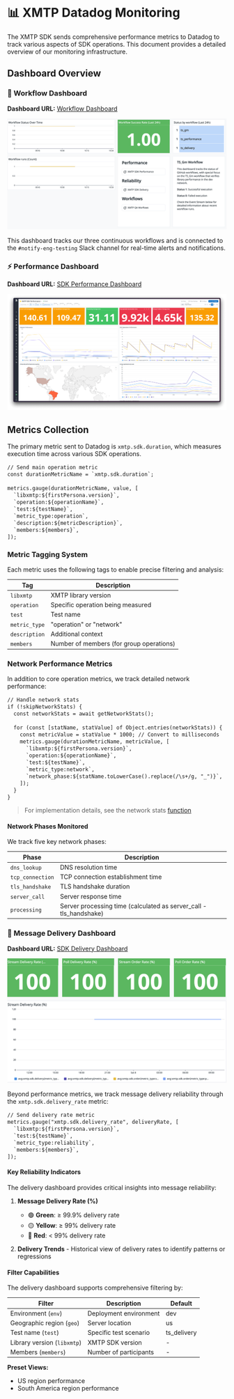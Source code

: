 # 📊 XMTP Datadog Monitoring

The XMTP SDK sends comprehensive performance metrics to Datadog to track various aspects of SDK operations. This document provides a detailed overview of our monitoring infrastructure.

## Dashboard Overview

### 🔄 Workflow Dashboard

**Dashboard URL:** [Workflow Dashboard](https://app.datadoghq.com/dashboard/9we-bpa-nz)

![Workflow Dashboard](/media/workflows.png)

This dashboard tracks our three continuous workflows and is connected to the `#notify-eng-testing` Slack channel for real-time alerts and notifications.

### ⚡ Performance Dashboard

**Dashboard URL:** [SDK Performance Dashboard](https://app.datadoghq.com/dashboard/9z2-in4-3we/)

![Performance Dashboard](/media/performance.png)

## Metrics Collection

The primary metric sent to Datadog is `xmtp.sdk.duration`, which measures execution time across various SDK operations.

```tsx
// Send main operation metric
const durationMetricName = `xmtp.sdk.duration`;

metrics.gauge(durationMetricName, value, [
  `libxmtp:${firstPersona.version}`,
  `operation:${operationName}`,
  `test:${testName}`,
  `metric_type:operation`,
  `description:${metricDescription}`,
  `members:${members}`,
]);
```

### Metric Tagging System

Each metric uses the following tags to enable precise filtering and analysis:

| Tag           | Description                              |
| ------------- | ---------------------------------------- |
| `libxmtp`     | XMTP library version                     |
| `operation`   | Specific operation being measured        |
| `test`        | Test name                                |
| `metric_type` | "operation" or "network"                 |
| `description` | Additional context                       |
| `members`     | Number of members (for group operations) |

### Network Performance Metrics

In addition to core operation metrics, we track detailed network performance:

```tsx
// Handle network stats
if (!skipNetworkStats) {
  const networkStats = await getNetworkStats();

  for (const [statName, statValue] of Object.entries(networkStats)) {
    const metricValue = statValue * 1000; // Convert to milliseconds
    metrics.gauge(durationMetricName, metricValue, [
      `libxmtp:${firstPersona.version}`,
      `operation:${operationName}`,
      `test:${testName}`,
      `metric_type:network`,
      `network_phase:${statName.toLowerCase().replace(/\s+/g, "_")}`,
    ]);
  }
}
```

> For implementation details, see the network stats [function](/helpers/datadog.ts)

#### Network Phases Monitored

We track five key network phases:

| Phase            | Description                                                        |
| ---------------- | ------------------------------------------------------------------ |
| `dns_lookup`     | DNS resolution time                                                |
| `tcp_connection` | TCP connection establishment time                                  |
| `tls_handshake`  | TLS handshake duration                                             |
| `server_call`    | Server response time                                               |
| `processing`     | Server processing time (calculated as server_call - tls_handshake) |

### 📨 Message Delivery Dashboard

**Dashboard URL:** [SDK Delivery Dashboard](https://app.datadoghq.com/dashboard/pm2-3j8-yc5)

![Delivery Dashboard](/media/ts_delivery.png)

Beyond performance metrics, we track message delivery reliability through the `xmtp.sdk.delivery_rate` metric:

```tsx
// Send delivery rate metric
metrics.gauge("xmtp.sdk.delivery_rate", deliveryRate, [
  `libxmtp:${firstPersona.version}`,
  `test:${testName}`,
  `metric_type:reliability`,
  `members:${members}`,
]);
```

#### Key Reliability Indicators

The delivery dashboard provides critical insights into message reliability:

1. **Message Delivery Rate (%)**

   - 🟢 **Green**: ≥ 99.9% delivery rate
   - 🟡 **Yellow**: ≥ 99% delivery rate
   - 🔴 **Red**: < 99% delivery rate

2. **Delivery Trends** - Historical view of delivery rates to identify patterns or regressions

#### Filter Capabilities

The delivery dashboard supports comprehensive filtering by:

| Filter                      | Description            | Default     |
| --------------------------- | ---------------------- | ----------- |
| Environment (`env`)         | Deployment environment | dev         |
| Geographic region (`geo`)   | Server location        | us          |
| Test name (`test`)          | Specific test scenario | ts_delivery |
| Library version (`libxmtp`) | XMTP SDK version       | -           |
| Members (`members`)         | Number of participants | -           |

**Preset Views:**

- US region performance
- South America region performance
